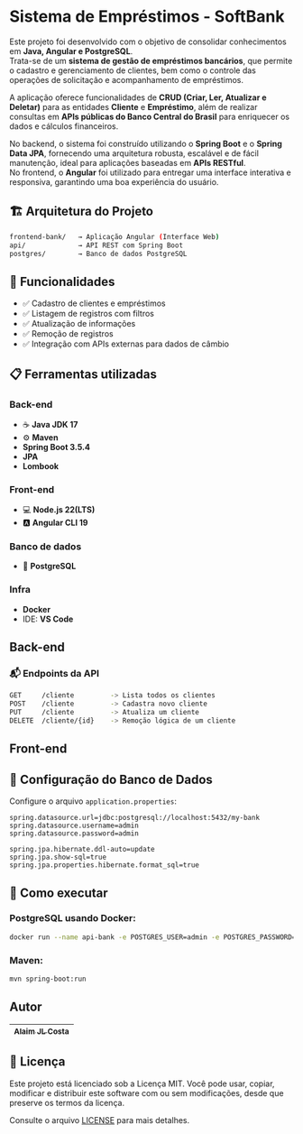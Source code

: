 <h1>Sistema de Empréstimos - SoftBank</h1>

Este projeto foi desenvolvido com o objetivo de consolidar conhecimentos em **Java, Angular e PostgreSQL**.  
Trata-se de um **sistema de gestão de empréstimos bancários**, que permite o cadastro e gerenciamento de clientes, bem como o controle das operações de solicitação e acompanhamento de empréstimos.  

A aplicação oferece funcionalidades de **CRUD (Criar, Ler, Atualizar e Deletar)** para as entidades **Cliente** e **Empréstimo**, além de realizar consultas em **APIs públicas do Banco Central do Brasil** para enriquecer os dados e cálculos financeiros.  

No backend, o sistema foi construído utilizando o **Spring Boot** e o **Spring Data JPA**, fornecendo uma arquitetura robusta, escalável e de fácil manutenção, ideal para aplicações baseadas em **APIs RESTful**.  
No frontend, o **Angular** foi utilizado para entregar uma interface interativa e responsiva, garantindo uma boa experiência do usuário.<br>

## 🏗️ Arquitetura do Projeto
```bash
frontend-bank/   → Aplicação Angular (Interface Web)
api/             → API REST com Spring Boot
postgres/        → Banco de dados PostgreSQL
```

## 🚀 Funcionalidades

- ✅ Cadastro de clientes e empréstimos  
- ✅ Listagem de registros com filtros  
- ✅ Atualização de informações  
- ✅ Remoção de registros  
- ✅ Integração com APIs externas para dados de câmbio  

## 📋 Ferramentas utilizadas

### Back-end
- ☕ **Java JDK 17**
- ⚙️ **Maven**
- **Spring Boot 3.5.4**
- **JPA**
- **Lombook**

### Front-end
- 💻 **Node.js 22(LTS)**
- 🅰️ **Angular CLI 19** 
### Banco de dados
- 🐘 **PostgreSQL**  
### Infra
- **Docker**
- IDE: **VS Code**

## Back-end

### 📬 Endpoints da API
```bash
GET     /cliente         -> Lista todos os clientes
POST    /cliente         -> Cadastra novo cliente
PUT     /cliente         -> Atualiza um cliente
DELETE  /cliente/{id}    -> Remoção lógica de um cliente
```

## Front-end

## 🔧 Configuração do Banco de Dados

Configure o arquivo `application.properties`:

```properties
spring.datasource.url=jdbc:postgresql://localhost:5432/my-bank
spring.datasource.username=admin
spring.datasource.password=admin

spring.jpa.hibernate.ddl-auto=update
spring.jpa.show-sql=true
spring.jpa.properties.hibernate.format_sql=true
```

## 🚀 Como executar
### PostgreSQL usando Docker:

```bash
docker run --name api-bank -e POSTGRES_USER=admin -e POSTGRES_PASSWORD=admin -e POSTGRES_DB=my-bank -p 5432:5432 -d postgres
```

### Maven:

```bash
mvn spring-boot:run
```


## Autor
| [<sub>Alaim JL Costa</sub>](https://github.com/alaimcosta) |
| :---: |

## 📝 Licença

Este projeto está licenciado sob a Licença MIT. Você pode usar, copiar, modificar e distribuir este software com ou sem modificações, desde que preserve os termos da licença.

Consulte o arquivo [LICENSE](LICENSE) para mais detalhes.